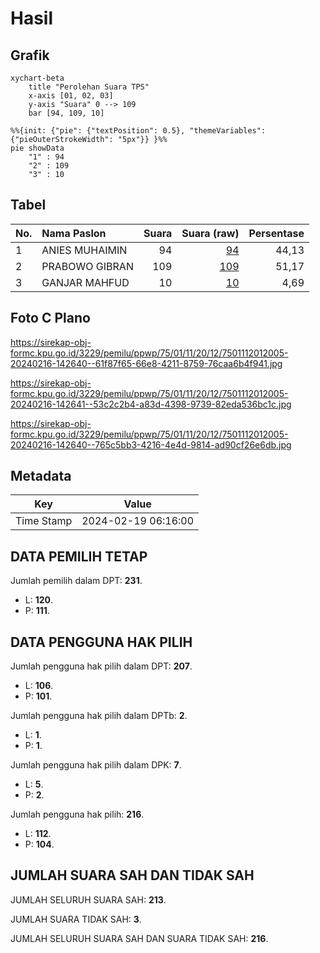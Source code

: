 # Hasil

## Grafik

```mermaid
xychart-beta
    title "Perolehan Suara TPS"
    x-axis [01, 02, 03]
    y-axis "Suara" 0 --> 109
    bar [94, 109, 10]
```

```mermaid
%%{init: {"pie": {"textPosition": 0.5}, "themeVariables": {"pieOuterStrokeWidth": "5px"}} }%%
pie showData
    "1" : 94
    "2" : 109
    "3" : 10
```

## Tabel

| No. | Nama Paslon    | Suara | Suara (raw) | Persentase |
|:--- |:-------------- | -----:| -----------:| ----------:|
| 1   | ANIES MUHAIMIN | 94    | [94][p-1]   | 44,13      |
| 2   | PRABOWO GIBRAN | 109   | [109][p-2]  | 51,17      |
| 3   | GANJAR MAHFUD  | 10    | [10][p-3]   | 4,69       |


[p-1]: https://github.com/gigit-pemilu/pemilu-2024-75-gorontalo/blob/main/pilpres/hitung-suara/sub/75-gorontalo/sub/01-gorontalo/sub/11-bongomeme/sub/2012-molas/sub/005-tps/sub/paslon-1.txt
[p-2]: https://github.com/gigit-pemilu/pemilu-2024-75-gorontalo/blob/main/pilpres/hitung-suara/sub/75-gorontalo/sub/01-gorontalo/sub/11-bongomeme/sub/2012-molas/sub/005-tps/sub/paslon-2.txt
[p-3]: https://github.com/gigit-pemilu/pemilu-2024-75-gorontalo/blob/main/pilpres/hitung-suara/sub/75-gorontalo/sub/01-gorontalo/sub/11-bongomeme/sub/2012-molas/sub/005-tps/sub/paslon-3.txt

## Foto C Plano

https://sirekap-obj-formc.kpu.go.id/3229/pemilu/ppwp/75/01/11/20/12/7501112012005-20240216-142640--61f87f65-66e8-4211-8759-76caa6b4f941.jpg

https://sirekap-obj-formc.kpu.go.id/3229/pemilu/ppwp/75/01/11/20/12/7501112012005-20240216-142641--53c2c2b4-a83d-4398-9739-82eda536bc1c.jpg

https://sirekap-obj-formc.kpu.go.id/3229/pemilu/ppwp/75/01/11/20/12/7501112012005-20240216-142640--765c5bb3-4216-4e4d-9814-ad90cf26e6db.jpg


## Metadata

| Key        | Value               |
| ---------- | ------------------- |
| Time Stamp | 2024-02-19 06:16:00 |


## DATA PEMILIH TETAP

Jumlah pemilih dalam DPT: **231**.
 * L: **120**.
 * P: **111**.

## DATA PENGGUNA HAK PILIH

Jumlah pengguna hak pilih dalam DPT: **207**.
 * L: **106**.
 * P: **101**.

Jumlah pengguna hak pilih dalam DPTb: **2**.
 * L: **1**.
 * P: **1**.

Jumlah pengguna hak pilih dalam DPK: **7**.
 * L: **5**.
 * P: **2**.

Jumlah pengguna hak pilih: **216**.
 * L: **112**.
 * P: **104**.

## JUMLAH SUARA SAH DAN TIDAK SAH

JUMLAH SELURUH SUARA SAH: **213**.

JUMLAH SUARA TIDAK SAH: **3**.

JUMLAH SELURUH SUARA SAH DAN SUARA TIDAK SAH: **216**.


